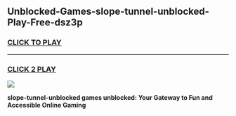 
## Unblocked-Games-slope-tunnel-unblocked-Play-Free-dsz3p
<h3>
<a href="https://premium76.site?title=slope-tunnel-unblocked&ref=10A">CLICK TO PLAY</a></h3>
<hr>

<h3>
<a href="https://premium76.site?title=slope-tunnel-unblocked&ref=10A">CLICK 2 PLAY</a>
  
</h3>

<a href="https://premium76.site?title=slope-tunnel-unblocked&ref=10A"><img src="https://clearcache.store/games.png"></a>


**slope-tunnel-unblocked games unblocked: Your Gateway to Fun and Accessible Online Gaming**
